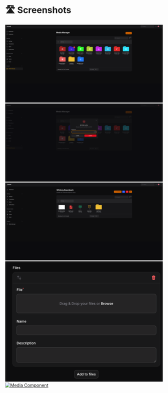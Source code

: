 # 🛣️ Screenshots

[![Folders](https://raw.githubusercontent.com/tomatophp/filament-media-manager/master/arts/folders.png)](https://raw.githubusercontent.com/tomatophp/filament-media-manager/master/arts/folders.png) [![Folder Password](https://raw.githubusercontent.com/tomatophp/filament-media-manager/master/arts/folder-password.png)](https://raw.githubusercontent.com/tomatophp/filament-media-manager/master/arts/folder-password.png) [![Media](https://raw.githubusercontent.com/tomatophp/filament-media-manager/master/arts/media.png)](https://raw.githubusercontent.com/tomatophp/filament-media-manager/master/arts/media.png) [![Media Inputs](https://raw.githubusercontent.com/tomatophp/filament-media-manager/master/arts/media-input.png)](https://raw.githubusercontent.com/tomatophp/filament-media-manager/master/arts/media-input.png) [![Media Component](https://raw.githubusercontent.com/tomatophp/filament-media-manager/master/arts/media-component.png)](https://raw.githubusercontent.com/tomatophp/filament-media-manager/master/arts/media-component.png)
